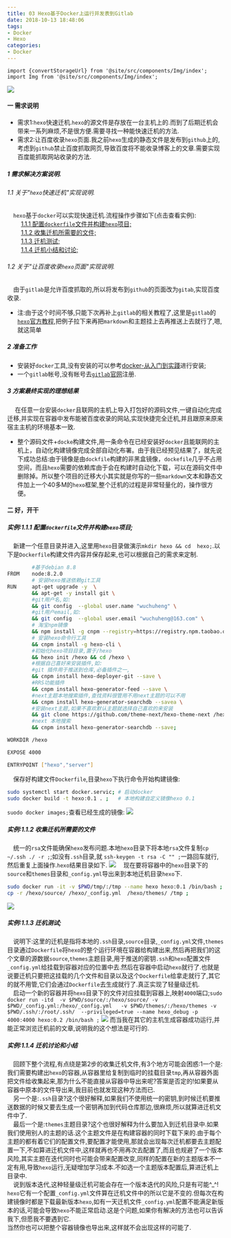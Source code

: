 ```yaml
---
title: 03 Hexo基于Docker上运行并发表到Gitlab
date: 2018-10-13 18:48:06
tags:
- Docker
- Hexo
categories:
- Docker
---
```

```mdx-code-block
import {convertStorageUrl} from '@site/src/components/Img/index';
import Img from '@site/src/components/Img/index';
```

<Img src='storage:///images/heco-docker.png' />

#### 一 需求说明
* 需求1:`hexo`快速迁机.`hexo`的源文件是存放在一台主机上的.而到了后期迁机会带来一系列麻烦,不是很方便.需要寻找一种能快速迁机的方法.
* 需求2:让百度收录`hexo`页面.我之前`hexo`生成的静态文件是发布到`github`上的,考虑到`github`禁止百度抓取网页,导致百度将不能收录博客上的文章.需要实现百度能抓取网站收录的方法.
<!--more-->

##### 1 需求解决方案说明.
###### 1.1 关于"`hexo`快速迁机"实现说明.
&emsp;`hexo`基于`docker`可以实现快速迁机.流程操作步骤如下(点击查看实例):  
&emsp;&emsp; <a href="#1.1.1"  target="_self">1.1.1 配置`dockerfile`文件并构建`hexo`项目;</a>  
&emsp;&emsp; <a href="#1.1.2"  target="_self">1.1.2 收集迁机所需要的文件;</a>    
&emsp;&emsp; <a href="#1.1.3"  target="_self">1.1.3 迁机测试;</a>    
&emsp;&emsp; <a href="#1.1.4"  target="_self">1.1.4 迁机小结和讨论;</a>
###### 1.2 关于"让百度收录`hexo`页面"实现说明.
&emsp;由于`gitlab`是允许百度抓取的,所以将发布到`github`的页面改为`gitab`,实现百度收录.
* 注:由于这个时间不够,只能下次再补上`gitlab`的相关教程了,这里是`gitlab`的[`hexo`官方教程](https://gitlab.com/pages/hexo),把例子拉下来再把`markdown`和主题挂上去再推送上去就行了,嗯,就这简单

##### 2 准备工作
*  安装好`docker`工具,没有安装的可以参考[docker-从入门到实踐](https://yeasy.gitbooks.io/docker_practice/image/pull.html)进行安装;
* 一个`gitlab`帐号,没有帐号去[`gitlab`官网](https://about.gitlab.com)注册.

##### 3 方案最终实现的理想结果
&emsp; 在任意一台安装`docker`且联网的主机上导入打包好的源码文件,一键自动化完成迁移,并实现在容器中发布能被百度收录的网站,实现快捷完全迁机,并且跟原来原来宿主主机的环境基本一致.

* 整个源码文件+`docke`构建文件,用一条命令在已经安装好`docker`且能联网的主机上，自动化构建镜像完成全部自动化布署。由于我已经预见结果了，就先说下成功总结:由于镜像是由`dockfile`构建的非黑盒镜像，`dockefile`几乎不占用空间，而且`hexo`需要的依赖库由于会在构建时自动化下载，可以在源码文件中删除掉。所以整个项目的迁移大小其实就是你写的一些`markdown`文本和静态文件加上一个40多M的`hexo`框架,整个迁机的过程是非常轻量化的，操作很方便。

#### 二 好，开干

##### 实例:<span id="1.1.1">1.1.1 配置`dockerfile`文件并构建`hexo`项目;</span>
&emsp;新建一个任意目录并进入,这里用`hexo`目录做演示`mkdir hexo && cd  hexo;`.以下是`Dockerfile`构建文件内容并保存起来,也可以根据自己的需求来定制.

``` bash
        #基于debian 8.8
FROM    node:8.2.0
        # 安装hexo推送依赖git工具
RUN     apt-get upgrade -y  \
        && apt-get -y install git \
        #git用户名,如:
        && git config  --global user.name "wuchuheng" \
        #git用户email,如:
        && git config  --global user.email "wuchuheng@163.com" \
        # 淘宝npm镜像
        && npm install -g cnpm --registry=https://registry.npm.taobao.org \
        # 安装hexo命令行工具
        && cnpm install -g hexo-cli \
        #初始化hexo项目目录,置于/hexo
        && hexo init /hexo && cd /hexo \
        #根据自己喜好来安装插件,如:
        #git 插件用于推送到仓库,必备插件之一,
        && cnpm install hexo-deployer-git --save \
        #RRS功能插件
        && cnpm install hexo-generator-feed --save \
        #next主题本地搜索插件,查找资料很管用不用next主题的可以不用
        && cnpm install hexo-generator-searchdb --savea \
        #安装next主题,如果不喜欢默认主题就选择自己喜欢的来安装
        && git clone https://github.com/theme-next/hexo-theme-next /hexo/themes/next \
        #next 本地搜索
        && cnpm install hexo-generator-searchdb --save;

WORKDIR /hexo

EXPOSE 4000

ENTRYPOINT ["hexo","server"]

```
&emsp;保存好构建文件`Dockerfile`,目录`hexo`下执行命令开始构建镜像:
``` bash 
sudo systemctl start docker.servic; # 启动docker
sudo docker build -t hexo:0.1 . ;   # 本地构建自定义镜像hexo 0.1
```
`suodo docker images;`查看已经生成的镜像:
<Img src='storage:///images/20210829145720.png' />

##### 实例:<span id="1.1.2">1.1.2 收集迁机所需要的文件</span>
&emsp;统一的`rsa`文件能确保`hexo`发布问题.本地`hexo`目录下将本地`rsa`文件复制`cp ~/.ssh ./ -r ;`;如没有`.ssh`目录,就 `ssh-keygen -t rsa -C "" ;`一路回车就行,然后重复上面操作.`hexo`结果目录如下.
<Img src='storage:///images/docker-hexo-2.png' />
&emsp;现在要将容器中的`hexo`目录下的`source`和`themes`目录和`_config.yml`导出来到本地迁机目录`hexo`下.
```bash 
sudo docker run -it -v $PWD/tmp/:/tmp --name hexo hexo:0.1 /bin/bash ;
cp -r /hexo/source/ /hexo/_config.yml  /hexo/themes/ /tmp ;
```
<Img src='storage:///images/docker-hexo-4.png' />

##### 实例:<span id="1.1.3">1.1.3 迁机测试;</span>
&emsp;说明下:这里的迁机是指将本地的`.ssh`目录,`source`目录,`_config.yml`文件,`themes`目录通过`Dockerfile`将`hexo`的整个运行环境在容器给构建出来,然后再把我们的这个文章的源数据`source`,`themes`主题目录,用于推送的密钥`.ssh`和`hexo`配置文件`_config.yml`给挂载到容器对应的位置中去.然后在容器中启动`hexo`就行了.也就是说要迁机只要把这挂载的几个文件和目录以及这个`Dockerfile`给拿走就行了,其它的就不用管,它们会通过`Dockerfile`去生成就行了.真正实现了轻量级迁机.  
&emsp;启动一个新的容器并将`hexo`目录下的文件对应挂载到容器上,映射`4000`端口;`sudo docker run -itd  -v $PWD/source/:/hexo/source/ -v $PWD/_config.yml:/hexo/_config.yml   -v $PWD/themes/:/hexo/themes -v $PWD/.ssh/:/root/.ssh/  --privileged=true --name hexo_debug -p 4000:4000 hexo:0.2 /bin/bash ;`
<Img src='storage:///images/docker-hexo-6.png' />
而当我在其它的主机生成容器成功运行,并能正常浏览迁机前的文章,说明我的这个想法是可行的.

##### 实例:<span id="1.1.4">1.1.4 迁机讨论和小结</span>
&emsp;回顾下整个流程,有点绕是第2步的收集迁机文件,有3个地方可能会困惑:1一个是:我们需要构建出`hexo`的容器,从容器里给复制到临时的挂载目录`tmp`,再从容器外面把文件给收集起来,那为什么不能直接从容器中导出来呢?答案是否定的!如果要从容器中原本的文件导出来,我目前也就发现这种方法而已.  
&emsp;另一个是:`.ssh`目录?这个很好解释,如果我们不使用统一的密钥,到时候迁机要推送数据的时候又要去生成一个密钥再加到代码仓库那边,很麻烦,所以就算进迁机文件中了.  
&emsp;最后一个是:`themes`主题目录?这个也很好解释为什么要加入到迁机目录中.如果我们使用别人的主题的话.这个主题文件是在构建容器的同时下载下来的.由于每个主题的都有着它们的配置文件,要配置才能使用,那就会出现每次迁机都要去主题配置一下,不如算进迁机文件中,这样就再也不用再次去配置了,而且也规避了一个版本风险,其实主题在迭代同时也可能会带来配置改变,同样的配置在新的主题版本不一定有用,导致`hexo`运行,无疑增加学习成本.不如选一个主题版本配置后,算进迁机上目录中.  
&emsp;说到版本迭代,这种轻量级迁机可能会存在一个版本迭代的风险,只是有可能^_^! `hexo`它有一个配置`_config.yml`文件算在迁机文件中的所以它是不变的.但每次在构建镜像时都是下载最新版本`hexo`,如有一天迁机文件`_config.yml`配置不能满足新版本的话,可能会导致`hexo`不能正常启动.这是个问题,如果你有解决的方法也可以告诉我下,但愿我不要遇到它.  
当然你也可以把整个容器镜像也导出来,这样就不会出现这样的可能了.